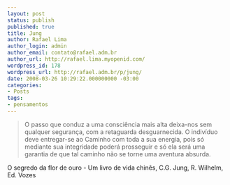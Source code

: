 ```yaml
---
layout: post
status: publish
published: true
title: Jung
author: Rafael Lima
author_login: admin
author_email: contato@rafael.adm.br
author_url: http://rafael.lima.myopenid.com/
wordpress_id: 178
wordpress_url: http://rafael.adm.br/p/jung/
date: 2008-03-26 10:29:22.000000000 -03:00
categories:
- Posts
tags:
- pensamentos
---
```


<blockquote>O passo que conduz a uma consci&ecirc;ncia mais alta deixa-nos sem qualquer
seguran&ccedil;a, com a retaguarda desguarnecida. O indiv&iacute;duo deve entregar-se
ao Caminho com toda a sua energia, pois s&oacute; mediante sua integridade
poder&aacute; prosseguir e s&oacute; ela ser&aacute; uma garantia de que tal caminho n&atilde;o se
torne uma aventura absurda.</blockquote>
O segredo da flor de ouro - Um livro de vida chin&ecirc;s, C.G. Jung, R.
Wilhelm, Ed. Vozes
